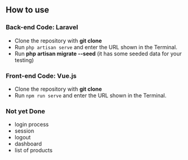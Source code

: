 ## How to use

### Back-end Code: Laravel

- Clone the repository with __git clone__
- Run `php artisan serve` and enter the URL shown in the Terminal.
- Run __php artisan migrate --seed__ (it has some seeded data for your testing)


### Front-end Code: Vue.js

- Clone the repository with __git clone__
- Run `npm run serve` and enter the URL shown in the Terminal.

### Not yet Done
- login process
- session
- logout
- dashboard
- list of products
  
